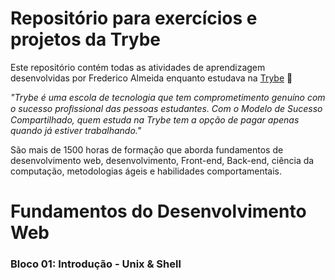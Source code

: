 # Repositório para exercícios e projetos da Trybe
Este repositório contém todas as atividades de aprendizagem desenvolvidas por Frederico Almeida enquanto estudava na [Trybe](https://betrybe.com) 🚀

_"Trybe é uma escola de tecnologia que tem comprometimento genuíno com o sucesso proﬁssional das pessoas estudantes. Com o Modelo de Sucesso Compartilhado, quem estuda na Trybe tem a opção de pagar apenas quando já estiver trabalhando."_

São mais de 1500 horas de formação que aborda fundamentos de desenvolvimento web, desenvolvimento, Front-end, Back-end, ciência da computação, metodologias ágeis e habilidades comportamentais.

# Fundamentos do Desenvolvimento Web
### Bloco 01: Introdução - Unix & Shell
